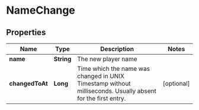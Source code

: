
# NameChange

## Properties
Name | Type | Description | Notes
------------ | ------------- | ------------- | -------------
**name** | **String** | The new player name | 
**changedToAt** | **Long** | Time which the name was changed in UNIX Timestamp without milliseconds. Usually absent for the first entry. |  [optional]



